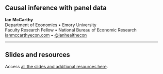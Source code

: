 
## **Causal inference with panel data**

**Ian McCarthy**  
Department of Economics • Emory University<br>
Faculty Research Fellow • National Bureau of Economic Research<br>
[ianmccarthyecon.com](https://www.ianmccarthyecon.com) • [\@ianhealthecon](https://twitter.com/ianhealthecon)

------------------------------------------------------------------------

## Slides and resources

Access [all the slides and additional resources here](https://cdc202108.talks.ianmccarthyecon.com).
